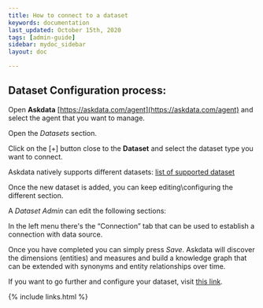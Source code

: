 ```yaml
---
title: How to connect to a dataset
keywords: documentation
last_updated: October 15th, 2020
tags: [admin-guide]
sidebar: mydoc_sidebar
layout: doc

---
```


## Dataset Configuration process:

Open **Askdata** [https://askdata.com/agent](https://askdata.com/agent) and select the agent that you want to manage.

Open the *Datasets* section.

Click on the [+] button close to the **Dataset** and select the dataset type you want to connect.

Askdata natively supports different datasets: [list of supported dataset](https://www.askdata.com/datasets)

Once the new dataset is added, you can keep editing\configuring the different section.

A *Dataset Admin* can edit the following sections:

In the left menu there's the “Connection” tab that can be used to establish a connection with data source.

Once you have completed you can simply press *Save*. Askdata will discover the dimensions (entities) and measures and build a knowledge graph that can be extended with synonyms and entity relationships over time.

If you want to go further and configure your dataset, visit [this link](https://docs.askdata.com/docs/how-to-configure-your-dataset).

{% include links.html %}
